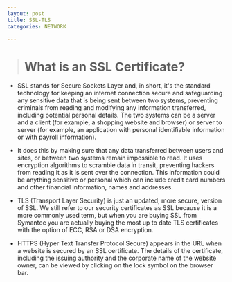```yaml
---
layout: post
title: SSL-TLS
categories: NETWORK

---
```


> # What is an SSL Certificate?
* SSL stands for Secure Sockets Layer and, in short, it's the standard technology for keeping an internet connection secure and safeguarding any sensitive data that is being sent between two systems, preventing criminals from reading and modifying any information transferred, including potential personal details. 
The two systems can be a server and a client (for example, a shopping website and browser) or server to server (for example, an application with personal identifiable information or with payroll information).

* It does this by making sure that any data transferred between users and sites, or between two systems remain impossible to read. 
It uses encryption algorithms to scramble data in transit, preventing hackers from reading it as it is sent over the connection. This information could be anything sensitive or personal which can include credit card numbers and other financial information, names and addresses.

* TLS (Transport Layer Security) is just an updated, more secure, version of SSL. 
We still refer to our security certificates as SSL because it is a more commonly used term, but when you are buying SSL from Symantec you are actually buying the most up to date TLS certificates with the option of ECC, RSA or DSA encryption.

* HTTPS (Hyper Text Transfer Protocol Secure) appears in the URL when a website is secured by an SSL certificate. The details of the certificate, including the issuing authority and the corporate name of the website owner, can be viewed by clicking on the lock symbol on the browser bar.
